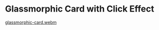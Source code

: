 # Glassmorphic Card with Click Effect

[glassmorphic-card.webm](https://github.com/user-attachments/assets/ec0612b6-f951-413f-b710-0fa827286764)
